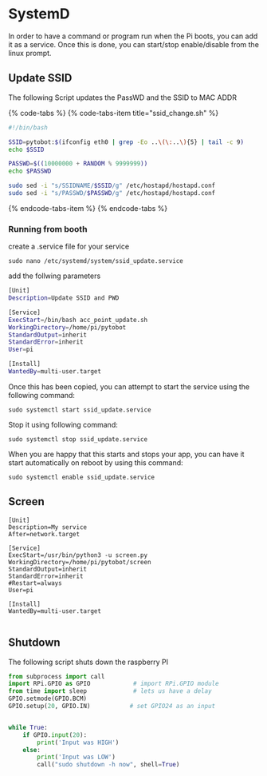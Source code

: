 # SystemD

In order to have a command or program run when the Pi boots, you can add it as a service. Once this is done, you can start/stop enable/disable from the linux prompt.

## Update SSID

The following Script updates the PassWD and the SSID to MAC ADDR

{% code-tabs %}
{% code-tabs-item title="ssid\_change.sh" %}
```bash
#!/bin/bash

SSID=pytobot:$(ifconfig eth0 | grep -Eo ..\(\:..\){5} | tail -c 9)
echo $SSID

PASSWD=$((10000000 + RANDOM % 9999999))
echo $PASSWD

sudo sed -i "s/SSIDNAME/$SSID/g" /etc/hostapd/hostapd.conf
sudo sed -i "s/PASSWD/$PASSWD/g" /etc/hostapd/hostapd.conf

```
{% endcode-tabs-item %}
{% endcode-tabs %}

### Running from booth

create a .service file for your service

```text
sudo nano /etc/systemd/system/ssid_update.service
```

add the follwing parameters

```bash
[Unit]
Description=Update SSID and PWD

[Service]
ExecStart=/bin/bash acc_point_update.sh
WorkingDirectory=/home/pi/pytobot
StandardOutput=inherit
StandardError=inherit
User=pi

[Install]
WantedBy=multi-user.target
```

Once this has been copied, you can attempt to start the service using the following command:

```text
sudo systemctl start ssid_update.service
```

Stop it using following command:

```text
sudo systemctl stop ssid_update.service
```

When you are happy that this starts and stops your app, you can have it start automatically on reboot by using this command:

```text
sudo systemctl enable ssid_update.service
```

## Screen

```text
[Unit]
Description=My service
After=network.target

[Service]
ExecStart=/usr/bin/python3 -u screen.py
WorkingDirectory=/home/pi/pytobot/screen
StandardOutput=inherit
StandardError=inherit
#Restart=always
User=pi

[Install]
WantedBy=multi-user.target


```

## Shutdown

The following script shuts down the raspberry PI

```python
from subprocess import call
import RPi.GPIO as GPIO            # import RPi.GPIO module
from time import sleep             # lets us have a delay
GPIO.setmode(GPIO.BCM)
GPIO.setup(20, GPIO.IN)           # set GPIO24 as an input


while True:
    if GPIO.input(20):
        print('Input was HIGH')
    else:
        print('Input was LOW')
        call("sudo shutdown -h now", shell=True)

```

